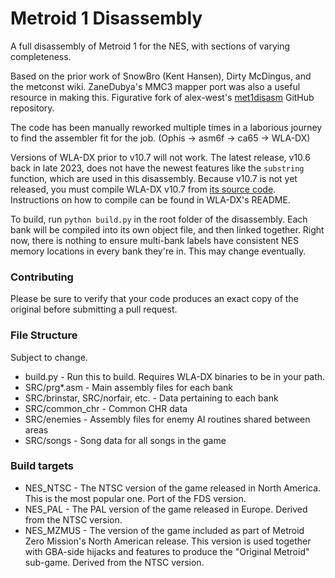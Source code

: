 # Metroid 1 Disassembly

A full disassembly of Metroid 1 for the NES, with sections of varying completeness.

Based on the prior work of SnowBro (Kent Hansen), Dirty McDingus, and the metconst wiki. ZaneDubya's MMC3 mapper port was also a useful resource in making this. Figurative fork of alex-west's [met1disasm](https://github.com/alex-west/met1disasm) GitHub repository.

The code has been manually reworked multiple times in a laborious journey to find the assembler fit for the job. (Ophis -> asm6f -> ca65 -> WLA-DX)

Versions of WLA-DX prior to v10.7 will not work. The latest release, v10.6 back in late 2023, does not have the newest features like the `substring` function, which are used in this disassembly. Because v10.7 is not yet released, you must compile WLA-DX v10.7 from [its source code](https://github.com/vhelin/wla-dx). Instructions on how to compile can be found in WLA-DX's README.

To build, run `python build.py` in the root folder of the disassembly. Each bank will be compiled into its own object file, and then linked together. Right now, there is nothing to ensure multi-bank labels have consistent NES memory locations in every bank they're in. This may change eventually.

### Contributing

Please be sure to verify that your code produces an exact copy of the original before submitting a pull request.

### File Structure

Subject to change.

 * build.py - Run this to build. Requires WLA-DX binaries to be in your path.
 * SRC/prg*.asm - Main assembly files for each bank
 * SRC/brinstar, SRC/norfair, etc. - Data pertaining to each bank
 * SRC/common_chr - Common CHR data
 * SRC/enemies - Assembly files for enemy AI routines shared between areas
 * SRC/songs - Song data for all songs in the game

### Build targets

 * NES_NTSC - The NTSC version of the game released in North America. This is the most popular one. Port of the FDS version.
 * NES_PAL - The PAL version of the game released in Europe. Derived from the NTSC version.
 * NES_MZMUS - The version of the game included as part of Metroid Zero Mission's North American release. This version is used together with GBA-side hijacks and features to produce the "Original Metroid" sub-game. Derived from the NTSC version.

